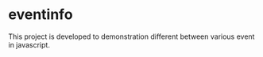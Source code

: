 # eventinfo
This project is developed to demonstration different between various event in javascript.
